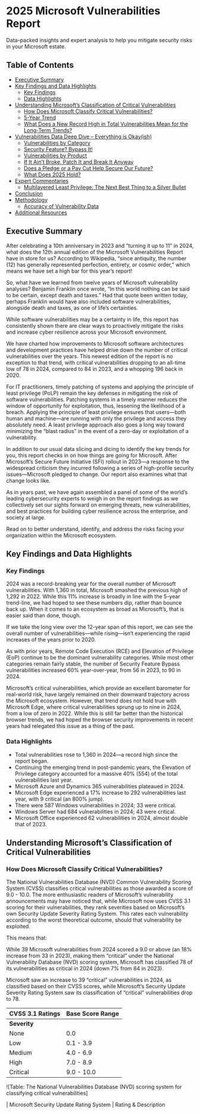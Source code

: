 # 2025 Microsoft Vulnerabilities Report
Data-packed insights and expert analysis to help you mitigate security risks in your Microsoft estate.

## Table of Contents
- [Executive Summary](#executive-summary)
- [Key Findings and Data Highlights](#key-findings-and-data-highlights)
  - [Key Findings](#key-findings)
  - [Data Highlights](#data-highlights)
- [Understanding Microsoft’s Classification of Critical Vulnerabilities](#understanding-microsofts-classification-of-critical-vulnerabilities)
  - [How Does Microsoft Classify Critical Vulnerabilities?](#how-does-microsoft-classify-critical-vulnerabilities)
  - [5-Year Trend](#5-year-trend)
  - [What Does a New Record High in Total Vulnerabilities Mean for the Long-Term Trends?](#what-does-a-new-record-high-in-total-vulnerabilities-mean-for-the-long-term-trends)
- [Vulnerabilities Data Deep Dive – Everything is Okay(ish)](#vulnerabilities-data-deep-dive-everything-is-okayish)
  - [Vulnerabilities by Category](#vulnerabilities-by-category)
  - [Security Feature? Bypass It!](#security-feature-bypass-it)
  - [Vulnerabilities by Product](#vulnerabilities-by-product)
  - [If It Ain’t Broke, Patch It and Break It Anyway](#if-it-aint-broke-patch-it-and-break-it-anyway)
  - [Does a Pledge or a Pay Cut Help Secure Our Future?](#does-a-pledge-or-a-pay-cut-help-secure-our-future)
  - [What Does 2025 Hold?](#what-does-2025-hold)
- [Expert Commentaries](#expert-commentaries)
  - [Multilayered Least Privilege: The Next Best Thing to a Silver Bullet](#multilayered-least-privilege-the-next-best-thing-to-a-silver-bullet)
- [Conclusion](#conclusion)
- [Methodology](#methodology)
  - [Accuracy of Vulnerability Data](#accuracy-of-vulnerability-data)
- [Additional Resources](#additional-resources)

## Executive Summary

After celebrating a 10th anniversary in 2023 and “turning it up to 11” in 2024, what does the 12th annual edition of the Microsoft Vulnerabilities Report have in store for us? According to Wikipedia, “since antiquity, the number (12) has generally represented perfection, entirety, or cosmic order,” which means we have set a high bar for this year’s report!

So, what have we learned from twelve years of Microsoft vulnerability analyses? Benjamin Franklin once wrote, “In this world nothing can be said to be certain, except death and taxes.” Had that quote been written today, perhaps Franklin would have also included software vulnerabilities, alongside death and taxes, as one of life’s certainties.

While software vulnerabilities may be a certainty in life, this report has consistently shown there are clear ways to proactively mitigate the risks and increase cyber resilience across your Microsoft environment.

We have charted how improvements to Microsoft software architectures and development practices have helped drive down the number of critical vulnerabilities over the years. This newest edition of the report is no exception to that trend, with critical vulnerabilities dropping to an all-time low of 78 in 2024, compared to 84 in 2023, and a whopping 196 back in 2020.

For IT practitioners, timely patching of systems and applying the principle of least privilege (PoLP) remain the key defenses in mitigating the risk of software vulnerabilities. Patching systems in a timely manner reduces the window of opportunity for exploitation, thus, lessening the likelihood of a breach. Applying the principle of least privilege ensures that users—both human and machine—are running with only the privilege and access they absolutely need. A least privilege approach also goes a long way toward minimizing the “blast radius” in the event of a zero-day or exploitation of a vulnerability.

In addition to our usual data slicing and dicing to identify the key trends for you, this report checks in on how things are going for Microsoft. After Microsoft’s Secure Future Initiative (SFI) rollout in 2023—a response to the widespread criticism they incurred following a series of high-profile security issues—Microsoft pledged to change. Our report also examines what that change looks like.

As in years past, we have again assembled a panel of some of the world’s leading cybersecurity experts to weigh in on the report findings as we collectively set our sights forward on emerging threats, new vulnerabilities, and best practices for building cyber resilience across the enterprise, and society at large.

Read on to better understand, identify, and address the risks facing your organization within the Microsoft ecosystem.

## Key Findings and Data Highlights

### Key Findings

2024 was a record-breaking year for the overall number of Microsoft vulnerabilities. With 1,360 in total, Microsoft smashed the previous high of 1,292 in 2022. While this 11% increase is broadly in line with the 5-year trend-line, we had hoped to see these numbers dip, rather than bounce back up. When it comes to an ecosystem as broad as Microsoft’s, that is easier said than done, though.

If we take the long view over the 12-year span of this report, we can see the overall number of vulnerabilities—while rising—isn’t experiencing the rapid increases of the years prior to 2020.

As with prior years, Remote Code Execution (RCE) and Elevation of Privilege (EoP) continue to be the dominant vulnerability categories. While most other categories remain fairly stable, the number of Security Feature Bypass vulnerabilities increased 60% year-over-year, from 56 in 2023, to 90 in 2024.

Microsoft’s critical vulnerabilities, which provide an excellent barometer for real-world risk, have largely remained on their downward trajectory across the Microsoft ecosystem. However, that trend does not hold true with Microsoft Edge, where critical vulnerabilities sprung up to nine in 2024, from a low of zero in 2022. While this is still far better than the historical browser trends, we had hoped the browser security improvements in recent years had relegated this issue as a thing of the past.

### Data Highlights

- Total vulnerabilities rose to 1,360 in 2024—a record high since the report began.
- Continuing the emerging trend in post-pandemic years, the Elevation of Privilege category accounted for a massive 40% (554) of the total vulnerabilities last year.
- Microsoft Azure and Dynamics 365 vulnerabilities plateaued in 2024.
- Microsoft Edge experienced a 17% increase to 292 vulnerabilities last year, with 9 critical (an 800% jump).
- There were 587 Windows vulnerabilities in 2024; 33 were critical.
- Windows Server had 684 vulnerabilities in 2024; 43 were critical.
- Microsoft Office experienced 62 vulnerabilities in 2024, almost double that of 2023.

## Understanding Microsoft’s Classification of Critical Vulnerabilities

### How Does Microsoft Classify Critical Vulnerabilities?

The National Vulnerabilities Database (NVD) Common Vulnerability Scoring System (CVSS) classifies critical vulnerabilities as those awarded a score of 9.0 - 10.0. The more enthusiastic readers of Microsoft’s vulnerability announcements may have noticed that, while Microsoft now uses CVSS 3.1 scoring for their vulnerabilities, they rank severities based on Microsoft’s own Security Update Severity Rating System. This rates each vulnerability according to the worst theoretical outcome, should that vulnerability be exploited.

This means that:

While 39 Microsoft vulnerabilities from 2024 scored a 9.0 or above (an 18% increase from 33 in 2023), making them “critical” under the National Vulnerability Database (NVD) scoring system, Microsoft has classified 78 of its vulnerabilities as critical in 2024 (down 7% from 84 in 2023).

Microsoft saw an increase to 39 “critical” vulnerabilities in 2024, as classified based on their CVSS scores, while Microsoft’s Security Update Severity Rating System saw its classification of “critical” vulnerabilities drop to 78.

| CVSS 3.1 Ratings | Base Score Range |
| :--------------- | :--------------- |
| **Severity**     |                  |
| None             | 0.0              |
| Low              | 0.1 - 3.9        |
| Medium           | 4.0 - 6.9        |
| High             | 7.0 - 8.9        |
| Critical         | 9.0 - 10.0       |

![Table: The National Vulnerabilities Database (NVD) scoring system for classifying critical vulnerabilities]

| Microsoft Security Update Rating System | Rating & Description                                                                                                                                                                                                                                                                                                                                                                                                                                                                                                                                                                                                                                                                                                                                                                                                                                                                                                                                                                                                                                                                                                                                                                                                                                                                                                                                                                                                                                                                                                                                                                                                                                                                                                                                                                                                                                                                                                                                                                                                                                                                                                                                                                                                                                                                                                                                                                                                                                                                                                                                                                                                                                                                                                                                                                                                                                                                                                                                                                                                                                                                                                                                                                                                                                                                                                                                                                                                                                                                                                                                                                                                                                                                                                                                                                                                                                                                                                                                                                                                                                                                                                                                                                                                                                                                                                                                                                                                                                                                                                                                                                                                                                                                                                                                                                                                                                                                                                                                                                                                                                                                                                                                                                                                                                                                                                                                                                                                                                                                                                                                                                                                                                                                                                                                                                                                                                                                                                                                                                                                                                                                                                                                                                                                                                                                                                                                                                                                                                                                                                                                                                                                                                                                                                                                                                                                                                                                                                                                                                                                                                                                                                                                                                                                                                                                                                                                                                                                                                                                                                                                                                                                                                                                                                                                                                                                                                                                                                                                                                                                                                                                                                                                                                                                                                                                                                                                                                                                                                                                                                                                                                                                                                                                                                                                                                                                                                                                                                                                                                                                                                                                                                                                                                                                                                                                                                                                                                                                                                                                                                                                                                                                                                                                                                                                                                                                                                                                                                                                                                                                                                                                                                                                                                                                                                                                                                                                                                                                                                                                                                                                                                                                                                                                                                                                                                                                                                                                                                                                                                                                                                                                                                                                                                                                                                                                                                                                                                                                                                                                                                                                                                                                                                                                                                                                                                                                                                                                                                                                                                                                                                                                                                                                                                                                                                                                                                                                                                                                                                                                                                                                                                                                                                                                                                                                                                                                                                                                                                                                                                                                                                                                                                                                                                                                                                                                                                                                                                                                                                                                                                                                                                                                                                                                                                                                                                                                                                                                                                                                                                                                                                                                                                                                                                                                                                                                                                                                                                                                                                                                                                                                                                                                                                                                                                                                                                                                                                                                                                                                                                                                                                                                                                                                                                                                                                                                                                                                                                                                                                                                                                                                                                                                                                                                                                                                                                                                                                                                                                                                                                                                                                                                                                                                                                                                                                                                                                                                                                                                                                                                                                                                                                                                                                                                                                                                                                                                                                                                                                                                                                                                                                                                                                                                                                                                                                                                                                                                                                                                                                                                                                                                                                                                                                                                                                                                                                                                                                                                                                                                                                                                                                                                                                                                                                                                                                                                                                                                                                                                                                                                                                                                                                                                                                                                                                                                                                                                                                                                                                                                                                                                                                                                                                                                                                                                                                                                                                                                                                                                                                                                                                                                                                                                                                                                                                                                                                                                                                                                                                                                                                                                                                                                                                                                                                                                                                                                                                                                                                                                                                                                                                                                                                                                                                                                                                                                                                                                                                                                                                                                                                                                                                                                                                                                                                                                                                                                                                                                                                                                                                                                                                                                                                                                                                                                                                                                                                                                                                                                                                                                                                                                                                                                                                                                                                                                                                                                                                                                                                                                                                                                                                                                                                                                                                                                                                                                                                                                                                                                                                                                                                                                                                                                                                                                                                                                                                                                                                                                                                                                                                                                                                                                                                                                                                                                                                                                                                                                                                                                                                                                                                                                                                                                                                                                                                                                                                                                                                                                                                                                                                                                                                                                                                                                                                                                                                                                                                                                                                                                                                                                                                                                                                                                                                                                                                                                                                                                                                                                                                                                                                                                                                                                                                                                                                                                                                                                                                                                                                                                                                                                                                                                                                                                                                                                                                                                                                                                                                                                                                                                                                                                                                                                                                                                                                                                                                                                                                                                                                                                                                                                                                                                                                                                                                                                                                                                                                                                                                                                                                                                                                                                                                                                                                                                                                                                                                                                                                                                                                                                                                                                                                                                                                                                                                                                                                                                                                                                                                                                                                                                                                                                                                                                                                                                                                                                                                                                                                                                                                                                                                                                                                                                                                                                                                                                                                                                                                                                                                                                                                                                                                                                                                                                                                                                                                                                                                                                                                                                                                                                                                                                                                                                                                                                                                                                                                                                                                                                                                                                                                                                                                                                                                                                                                                                                                                                                                                                                                                                                                                                                                                                                                                                                                                                                                                                                                                                                                                                                                                                                                                                                                                                                                                                                                                                                                                                                                                                                                                                                                                                                                                                                                                                                                                                                                                                                                                                                                                                                                                                                                                                                                                                                                                                                                                                                                                                                                                                                                                                                                                                                                                                                                                                                                                                                                                                                                                                                                                                                                                                                                                                                                                                                                                                                                                                                                                                                                                                                                                                                                                                                                                                                                                                                                                                                                                                                                                                                                                                                                                                                                                                                                                                                                                                                                                                                                                                                                                                                                                                                                                                                                                                                                                                                                                                                                                                                                                                                                                                                                                                                                                                                                                                                                                                                                                                                                                                                                                                                                                                                                                                                                                                                                                                                                                                                                                                                                                                                                                                                                                                                                                                                                                                                                                                                                                                                                                                                                                                                                                                                                                                                                                                                                                                                                                                                                                                                                                                                                                                                                                                                                                                                                                                                                                                                                                                                                                                                                                                                                                                                                                                                                                                                                                                                                                                                                                                                                                                                                                                                                                                                                                                                                                                                                                                                                                                                                                                                                                                                                                                                                                                                                                                                                                                                                                                                                                                                                                                                                                                                                                                                                                                                                                                                                                                                                                                                                                                                                                                                                                                                                                                                                                                                                                                                                                                                                                                                                                                                                                                                                                                                                                                                                                                                                                                                                                                                                                                                                                                                                                                                                                                                                                                                                                                                                                                                                                                                                                                                                                                                                                                                                                                                                                                                                                                                                                                                                                                                                                                                                                                                                                                                                                                                                                                                                                                                                                                                                                                                                                                                                                                                                                                                                                                                                                                                                                                                                                                                                                                                                                                                                                                                                                                                                                                                                                                                                                                                                                                                                                                                                                                                                                                                                                                                                                                                                                                                                                                                                                                                                                                                                                                                                                                                                                                                                                                                                                                                                                                                                                                                                                                                                                                                                                                                                                                                                                                                                                                                                                                                                                                                                                                                                                                                                                                                                                                                                                                                                                                                                                                                                                                                                                                                                                                                                                                                                                                                                                                                                                                                                                                                                                                                                                                                                                                                                                                                                                                                                                                                                                                                                                                                                                                                                                                                                                                                                                                                                                                                                                                                                                                                                                                                                                                                                                                                                                                                                                                                                                                                                                                                                                                                                                                                                                                                                                                                                                                                                                                                                                                                                                                                                                                                                                                                                                                                                                                                                                                                                                                                                                                                                                                                                                                                                                                                                                                                                                                                                                                                                                                                                                                                                                                                                                                                                                                                                                                                                                                                                                                                                                                                                                                                                                                                                                                                                                                                                                                                                                                                                                                                                                                                                                                                                                                                                                                                                                                                                                                                                                                                                                                                                                                                                                                                                                                                                                                                                                                                                                                                                                                                                                                                                                                                                                                                                                                                                                                                                                                                                                                                                                                                                                                                                                                                                                                                                                                                                                                                                                                                                                                                                                                                                                                                                                                                                                                                                                                                                                                                                                                                                                                                                                                                                                                                                                                                                                                                                                                                                                                                                                                                                                                                                                                                                                                                                                                                                                                                                                                                                                                                                                                                                                                                                                                                                                                                                                                                                                                                                                                                                                                                                                                                                                                                                                                                                                                                                                                                                                                                                                                                                                                                                                                                                                                                                                                                                                                                                                                                                                                                                                                                                                                                                                                                                                                                                                                                                                                                                                                                                                                                                                                                                                                                                                                                                                                                                                                                                                                                                                                    